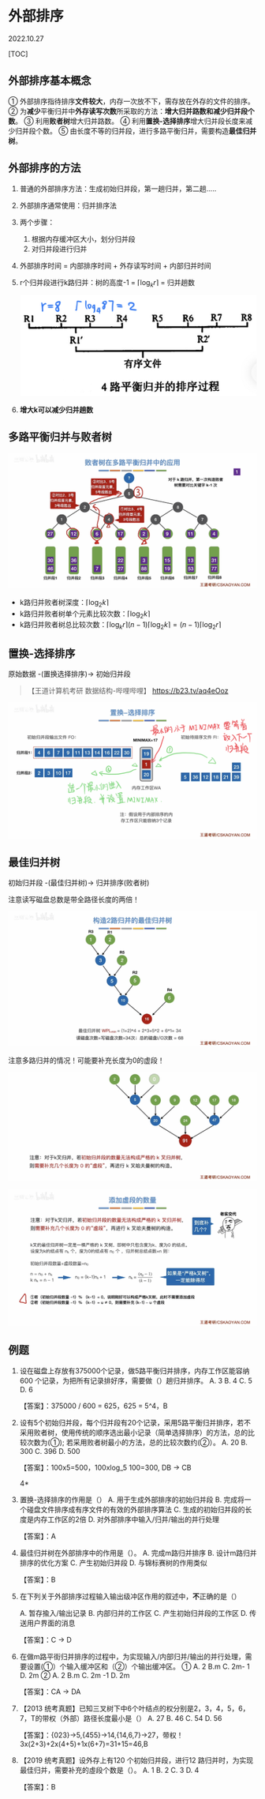 # 外部排序
2022.10.27

[TOC]

## 外部排序基本概念

① 外部排序指待排序**文件较大**，内存一次放不下，需存放在外存的文件的排序。
② 为**减少**平衡归并中**外存读写次数**所采取的方法：**增大归并路数和减少归并段个数**。
③ 利用**败者树**增大归并路数。
④ 利用**置换-选择排序**增大归并段长度来减少归并段个数。
⑤ 由长度不等的归并段，进行多路平衡归并，需要构造**最佳归并树**。

## 外部排序的方法

1. 普通的外部排序方法：生成初始归并段，第一趟归并，第二趟.....

2. 外部排序通常使用：归并排序法

3. 两个步骤：

   1. 根据内存缓冲区大小，划分归并段
   2. 对归并段进行归并

4. 外部排序时间 = 内部排序时间 + 外存读写时间 + 内部归并时间

5. r个归并段进行k路归并：树的高度-1 = $\lceil \log_kr \rceil$ = 归并趟数

   ![image-20221026200620862](resources/image-20221026200620862.png)

6. **增大k可以减少归并趟数**

## 多路平衡归并与败者树

![image-20221026215504527](resources/image-20221026215504527.png)

* k路归并败者树深度：$\lceil \log_2 k \rceil$
* k路归并败者树单个元素比较次数：$\lceil \log_2 k \rceil$
* k路归并败者树总比较次数：$\lceil \log_kr \rceil(n-1)\lceil \log_2k \rceil=(n-1)\lceil \log_2r \rceil$

## 置换-选择排序

原始数据 -(置换选择排序)-> 初始归并段

> 【王道计算机考研 数据结构-哔哩哔哩】 https://b23.tv/aq4eOoz

![IMG_16063CFB8617-1](resources/IMG_16063CFB8617-1.png)

## 最佳归并树

初始归并段 -(最佳归并树)-> 归并排序(败者树)

注意读写磁盘总数是带全路径长度的两倍！

![IMG_13008C3B29D8-1](resources/IMG_13008C3B29D8-1.png)

注意多路归并的情况！可能要补充长度为0的虚段！

![IMG_3581D1DA3287-1](resources/IMG_3581D1DA3287-1.png)

![IMG_B585DEE63274-1](resources/IMG_B585DEE63274-1.png)

## 例题

1. 设在磁盘上存放有375000个记录，做5路平衡归并排序，内存工作区能容纳 600 个记录，为把所有记录排好序，需要做（）趟归并排序。
   A. 3
   B. 4
   C. 5
   D. 6

   【答案】：375000 / 600 = 625，625 = 5^4，B

2. 设有5个初始归并段，每个归并段有20个记录，采用5路平衡归并排序，若不采用败者树，使用传统的顺序选出最小记录（简单选择排序）的方法，总的比较次数为(①); 若采用败者树最小的方法，总的比较次数约(②）。
   A. 20
   B. 300
   C. 396
   D. 500

   【答案】：100x5=500，100xlog_5 100=300, DB -> CB

   4*
   
3. 置换-选择排序的作用是（）
   A. 用于生成外部排序的初始归并段
   B. 完成将一个碰盘文件排序成有序文件的有效的外部排序算法
   C. 生成的初始归并段的长度是内存工作区的2倍
   D. 对外部排序中输入/归并/输出的并行处理

   【答案】：A

4. 最佳归并树在外部排序中的作用是（）。
   A. 完成m路归并排序
   B. 设计m路归并排序的优化方案
   C. 产生初始归并段
   D. 与锦标赛树的作用类似

   【答案】：B

5. 在下列关于外部排序过程输入输出级冲区作用的叙述中，**不**正确的是（）

   A. 暂存揄入/输出记录
   B. 内部归并的工作区
   C. 产生初始归并段的工作区
   D. 传送用户界面的消息

   【答案】：C -> D

6. 在做m路平街归并排序的过程中，为实现输入/内部归并/输出的并行处理，需要设置(①）个输入缓冲区和（②）个输出缓冲区。
   ① A. 2 B.m C. 2m- 1 D. 2m
   ② A. 2 B.m C. 2m -1 D. 2m

   【答案】：CA -> DA

7. 【2013 统考真题】已知三叉树下中6个叶结点的权分别是2，3，4，5，6，7，T的带权（外部）路径长度最小是（）
   A. 27
   B. 46
   C. 54
   D. 56

   【答案】：{023}->5,{455}->14,{14,6,7}->27，带权！3x(2+3)+2x(4+5)+1x(6+7)=31+15=46,B

8. 【2019 统考真题】设外存上有120 个初始归并段，进行12 路归并时，为实现最佳归并，需要补充的虛段个数是（）。
   A. 1
   B. 2
   C. 3
   D. 4

   【答案】：B